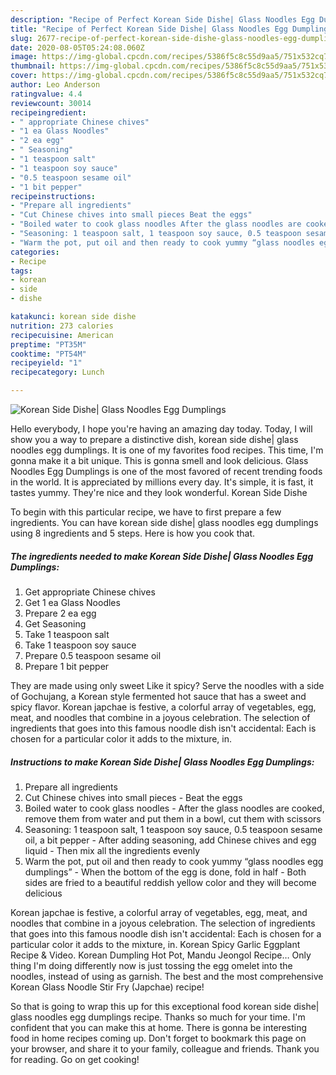 ```yaml
---
description: "Recipe of Perfect Korean Side Dishe| Glass Noodles Egg Dumplings"
title: "Recipe of Perfect Korean Side Dishe| Glass Noodles Egg Dumplings"
slug: 2677-recipe-of-perfect-korean-side-dishe-glass-noodles-egg-dumplings
date: 2020-08-05T05:24:08.060Z
image: https://img-global.cpcdn.com/recipes/5386f5c8c55d9aa5/751x532cq70/korean-side-dishe-glass-noodles-egg-dumplings-recipe-main-photo.jpg
thumbnail: https://img-global.cpcdn.com/recipes/5386f5c8c55d9aa5/751x532cq70/korean-side-dishe-glass-noodles-egg-dumplings-recipe-main-photo.jpg
cover: https://img-global.cpcdn.com/recipes/5386f5c8c55d9aa5/751x532cq70/korean-side-dishe-glass-noodles-egg-dumplings-recipe-main-photo.jpg
author: Leo Anderson
ratingvalue: 4.4
reviewcount: 30014
recipeingredient:
- " appropriate Chinese chives"
- "1 ea Glass Noodles"
- "2 ea egg"
- " Seasoning"
- "1 teaspoon salt"
- "1 teaspoon soy sauce"
- "0.5 teaspoon sesame oil"
- "1 bit pepper"
recipeinstructions:
- "Prepare all ingredients"
- "Cut Chinese chives into small pieces Beat the eggs"
- "Boiled water to cook glass noodles After the glass noodles are cooked, remove them from water and put them in a bowl, cut them with scissors"
- "Seasoning: 1 teaspoon salt, 1 teaspoon soy sauce, 0.5 teaspoon sesame oil, a bit pepper After adding seasoning, add Chinese chives and egg liquid Then mix all the ingredients evenly"
- "Warm the pot, put oil and then ready to cook yummy “glass noodles egg dumplings” When the bottom of the egg is done, fold in half Both sides are fried to a beautiful reddish yellow color and they will become delicious"
categories:
- Recipe
tags:
- korean
- side
- dishe

katakunci: korean side dishe 
nutrition: 273 calories
recipecuisine: American
preptime: "PT35M"
cooktime: "PT54M"
recipeyield: "1"
recipecategory: Lunch

---
```



![Korean Side Dishe| Glass Noodles Egg Dumplings](https://img-global.cpcdn.com/recipes/5386f5c8c55d9aa5/751x532cq70/korean-side-dishe-glass-noodles-egg-dumplings-recipe-main-photo.jpg)

Hello everybody, I hope you're having an amazing day today. Today, I will show you a way to prepare a distinctive dish, korean side dishe| glass noodles egg dumplings. It is one of my favorites food recipes. This time, I'm gonna make it a bit unique. This is gonna smell and look delicious.
 Glass Noodles Egg Dumplings is one of the most favored of recent trending foods in the world. It is appreciated by millions every day. It's simple, it is fast, it tastes yummy. They're nice and they look wonderful. Korean Side Dishe


To begin with this particular recipe, we have to first prepare a few ingredients. You can have korean side dishe| glass noodles egg dumplings using 8 ingredients and 5 steps. Here is how you cook that.

<!--inarticleads1-->

##### The ingredients needed to make Korean Side Dishe| Glass Noodles Egg Dumplings:

1. Get  appropriate Chinese chives
1. Get 1 ea Glass Noodles
1. Prepare 2 ea egg
1. Get  Seasoning
1. Take 1 teaspoon salt
1. Take 1 teaspoon soy sauce
1. Prepare 0.5 teaspoon sesame oil
1. Prepare 1 bit pepper


They are made using only sweet Like it spicy? Serve the noodles with a side of Gochujang, a Korean style fermented hot sauce that has a sweet and spicy flavor. Korean japchae is festive, a colorful array of vegetables, egg, meat, and noodles that combine in a joyous celebration. The selection of ingredients that goes into this famous noodle dish isn&#39;t accidental: Each is chosen for a particular color it adds to the mixture, in. 

<!--inarticleads2-->

##### Instructions to make Korean Side Dishe| Glass Noodles Egg Dumplings:

1. Prepare all ingredients
1. Cut Chinese chives into small pieces - Beat the eggs
1. Boiled water to cook glass noodles - After the glass noodles are cooked, remove them from water and put them in a bowl, cut them with scissors
1. Seasoning: 1 teaspoon salt, 1 teaspoon soy sauce, 0.5 teaspoon sesame oil, a bit pepper - After adding seasoning, add Chinese chives and egg liquid - Then mix all the ingredients evenly
1. Warm the pot, put oil and then ready to cook yummy “glass noodles egg dumplings” - When the bottom of the egg is done, fold in half - Both sides are fried to a beautiful reddish yellow color and they will become delicious


Korean japchae is festive, a colorful array of vegetables, egg, meat, and noodles that combine in a joyous celebration. The selection of ingredients that goes into this famous noodle dish isn&#39;t accidental: Each is chosen for a particular color it adds to the mixture, in. Korean Spicy Garlic Eggplant Recipe &amp; Video. Korean Dumpling Hot Pot, Mandu Jeongol Recipe… Only thing I&#39;m doing differently now is just tossing the egg omelet into the noodles, instead of using as garnish. The best and the most comprehensive Korean Glass Noodle Stir Fry (Japchae) recipe! 

So that is going to wrap this up for this exceptional food korean side dishe| glass noodles egg dumplings recipe. Thanks so much for your time. I'm confident that you can make this at home. There is gonna be interesting food in home recipes coming up. Don't forget to bookmark this page on your browser, and share it to your family, colleague and friends. Thank you for reading. Go on get cooking!
